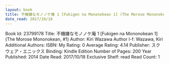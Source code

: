 ```yaml
---
layout: book
title: 不機嫌なモノノケ庵 1 [Fukigen na Mononokean 1] (The Morose Mononokean,  no. 1)
date_read: 2017/10/18
---
```


Book Id: 23799178
Title: 不機嫌なモノノケ庵 1 [Fukigen na Mononokean 1] (The Morose Mononokean, #1)
Author: Kiri Wazawa
Author l-f: Wazawa, Kiri
Additional Authors: 
ISBN: 
My Rating: 0
Average Rating: 4.14
Publisher: スクウェア・エニックス
Binding: Kindle Edition
Number of Pages: 200
Year Published: 2014
Date Read: 2017/10/18
Exclusive Shelf: read
Read Count: 1

